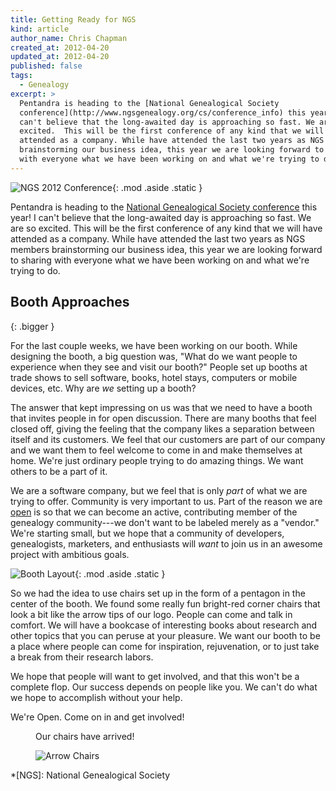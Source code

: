 ```yaml
---
title: Getting Ready for NGS
kind: article
author_name: Chris Chapman
created_at: 2012-04-20
updated_at: 2012-04-20
published: false
tags:
  - Genealogy
excerpt: >
  Pentandra is heading to the [National Genealogical Society
  conference](http://www.ngsgenealogy.org/cs/conference_info) this year! I
  can't believe that the long-awaited day is approaching so fast. We are so
  excited.  This will be the first conference of any kind that we will have
  attended as a company. While have attended the last two years as NGS members
  brainstorming our business idea, this year we are looking forward to sharing
  with everyone what we have been working on and what we're trying to do.
---
```


![NGS 2012 Conference](/images/2012_NGS_Logo_Final.jpg){: .mod .aside .static }

Pentandra is heading to the [National Genealogical Society
conference](http://www.ngsgenealogy.org/cs/conference_info) this year! I can't
believe that the long-awaited day is approaching so fast. We are so excited.
This will be the first conference of any kind that we will have attended as a
company. While have attended the last two years as NGS members brainstorming
our business idea, this year we are looking forward to sharing with everyone
what we have been working on and what we're trying to do.

## Booth Approaches
{: .bigger }

For the last couple weeks, we have been working on our booth. While designing
the booth, a big question was, "What do we want people to experience when they
see and visit our booth?" People set up booths at trade shows to sell software,
books, hotel stays, computers or mobile devices, etc. Why are _we_ setting up a
booth?

The answer that kept impressing on us was that we need to have a booth that
invites people in for open discussion. There are many booths that feel closed
off, giving the feeling that the company likes a separation between itself and
its customers. We feel that our customers are part of our company and we want
them to feel welcome to come in and make themselves at home. We're just
ordinary people trying to do amazing things. We want others to be a part of it.

We are a software company, but we feel that is only *part* of what we are
trying to offer. Community is very important to us. Part of the reason we are
[open](/open/) is so that we can become an active, contributing member of the
genealogy community---we don't want to be labeled merely as a "vendor." We're
starting small, but we hope that a community of developers, genealogists,
marketers, and enthusiasts will _want_ to join us in an awesome project with
ambitious goals.

![Booth Layout](/images/booth.png){: .mod .aside .static }

So we had the idea to use chairs set up in the form of a pentagon in the center
of the booth. We found some really fun bright-red corner chairs that look a bit
like the arrow tips of our logo. People can come and talk in comfort. We will
have a bookcase of interesting books about research and other topics that you
can peruse at your pleasure. We want our booth to be a place where people can
come for inspiration, rejuvenation, or to just take a break from their research
labors.

We hope that people will want to get involved, and that this won't be a
complete flop. Our success depends on people like you. We can't do what we hope
to accomplish without your help.

We're Open. Come on in and get involved!

<figure class="mod">
  <figcaption><p>Our chairs have arrived!</p></figcaption>
  <img title="Arrow Chairs" src="/images/chairarrival.jpg" class="photo" />
</figure>

*[NGS]: National Genealogical Society
